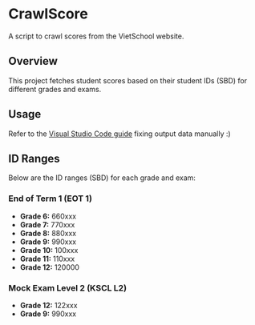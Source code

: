 # CrawlScore

A script to crawl scores from the VietSchool website.

## Overview

This project fetches student scores based on their student IDs (SBD) for different grades and exams.

## Usage

Refer to the [Visual Studio Code guide](https://stackoverflow.com/questions/50042278/visual-studio-code-remove-blank-lines-from-code) fixing output data manually :)

## ID Ranges

Below are the ID ranges (SBD) for each grade and exam:

### End of Term 1 (EOT 1)

- **Grade 6:** 660xxx
- **Grade 7:** 770xxx
- **Grade 8:** 880xxx
- **Grade 9:** 990xxx
- **Grade 10:** 100xxx
- **Grade 11:** 110xxx
- **Grade 12:** 120000

### Mock Exam Level 2 (KSCL L2)

- **Grade 12:** 122xxx
- **Grade 9:** 990xxx
